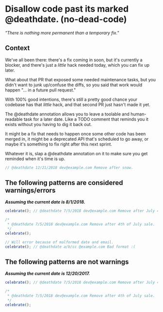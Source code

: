 Disallow code past its marked @deathdate.  (no-dead-code)
=====================================================

_"There is nothing more permanent than a temporary fix."_


## Context
We've all been there: there's a fix coming in soon, but it's currently a blocker, and there's just a _little_ hack needed today, which you can fix up later. 

What about that PR that exposed some needed maintenance tasks, but you didn't want to junk up/confuse the diffs, so you said that work would happen "... in a future pull request."

With 100% good intentions, there's still a pretty good chance your codebase has that _little_ hack, and that second PR just hasn't made it yet.

The @deathdate annotation allows you to leave a toolable and human-readable task for a later date. Like a TODO comment that reminds you it exists without you having to dig it back out.

It might be a fix that needs to happen once some other code has been merged in, it might be a deprecated API that's scheduled to go away, or maybe it's something to fix right after this next sprint.

Whatever it is, slap a @deathdate annotation on it to make sure you get reminded when it's time is up.

```js
// @deathdate 12/21/2018 dev@example.com Remove after snow.
```

## The following patterns are considered warnings/errors
_**Assuming the current date is 8/1/2018.**_
```js
celebrate(); // @deathdate 7/5/2018 dev@example.com Remove after July 4th sale.
```
```js
/*
 * @deathdate 7/5/2018 dev@example.com Remove after 4th of July sale. 
 */
celebrate();
```

```js
// Will error because of malformed date and email.
celebrate(); // @deathdate a/b/cc @example.com Bad format :(
```

## The following patterns are not warnings
_**Assuming the current date is 12/20/2017.**_
```js
celebrate(); // @deathdate 7/5/2018 dev@example.com Remove after July 4th sale.
```
```js
/*
 * @deathdate 7/5/2018 dev@example.com Remove after 4th of July sale. 
 */
celebrate();
```

